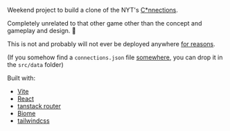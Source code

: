 Weekend project to build a clone of the NYT's [C\*nnections](https://www.nytimes.com/games/connections).

Completely unrelated to that other game other than the concept and gameplay and design. 🤔

This is not and probably will not ever be deployed anywhere [for reasons](https://www.theverge.com/2024/11/20/24301557/new-york-times-connections-creator-take-down).

(If you somehow find a `connections.json` file [somewhere](https://github.com/Eyefyre/NYT-Connections-Answers/blob/main/connections.json), you can drop it in the `src/data` folder)

Built with:

- [Vite](https://vite.dev/)
- [React](https://react.dev/)
- [tanstack router](https://tanstack.com/router/latest)
- [Biome](https://biomejs.dev/)
- [tailwindcss](https://tailwindcss.com/)
